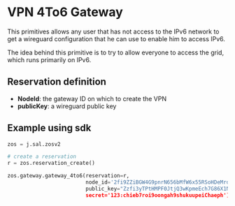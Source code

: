 # VPN 4To6 Gateway

This primitives allows any user that has not access to the IPv6 network to get a wireguard configuration that he can use to enable him to access IPv6.

The idea behind this primitive is to try to allow everyone to access the grid, which runs primarily on IPv6.

## Reservation definition

- **NodeId**: the gateway ID on which to create the VPN
- **publicKey**: a wireguard public key


## Example using sdk

```python
zos = j.sal.zosv2

# create a reservation
r = zos.reservation_create()

zos.gateway.gateway_4to6(reservation=r,
                         node_id='2fi9ZZiBGW4G9pnrN656bMfW6x55RSoHDeMrd9pgSA8T',
                         public_key="Zzfi3yTPtHMPF0JtjQ3wKpmeEch7G86X1NC5Qwvx0Sc='
                         secret='123:chieb7roi9oongah9shukuupeiChaeph')
```
